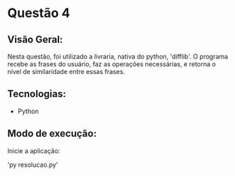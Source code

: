 # Questão 4
## Visão Geral:
Nesta questão, foi utilizado a livraria, nativa do python, 'difflib'. O programa recebe as frases do usuário, faz as operações necessárias, e retorna o nível de similaridade entre essas frases.

## Tecnologias:
- Python

## Modo de execução:
Inicie a aplicação:

'py resolucao.py'